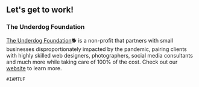 ## Let's get to work! 
### The Underdog Foundation
[The Underdog Foundation](https://theunderdogfoundation.org/):dog2: is a non-profit that partners with small businesses disproportionately impacted by the pandemic, pairing clients with highly skilled web designers, photographers, social media consultants and much more while taking care of 100% of the cost. Check out our [website](https://theunderdogfoundation.org/) to learn more. 

`#IAMTUF`
